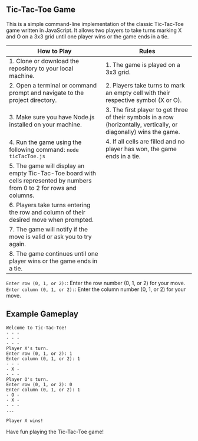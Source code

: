 ## Tic-Tac-Toe Game
This is a simple command-line implementation of the classic Tic-Tac-Toe game written in JavaScript. It allows two players to take turns marking X and O on a 3x3 grid until one player wins or the game ends in a tie.

| How to Play | Rules |
|----------|----------|
|1. Clone or download the repository to your local machine.|1. The game is played on a 3x3 grid.|
|2. Open a terminal or command prompt and navigate to the project directory.|2. Players take turns to mark an empty cell with their respective symbol (X or O).|
|3. Make sure you have Node.js installed on your machine.|3. The first player to get three of their symbols in a row (horizontally, vertically, or diagonally) wins the game.|
|4. Run the game using the following command: ```node ticTacToe.js```|4. If all cells are filled and no player has won, the game ends in a tie.|
|5. The game will display an empty Tic-Tac-Toe board with cells represented by numbers from 0 to 2 for rows and columns.|        
|6. Players take turns entering the row and column of their desired move when prompted.|
|7. The game will notify if the move is valid or ask you to try again.|
|8. The game continues until one player wins or the game ends in a tie.|


 `Enter row (0, 1, or 2):`: Enter the row number (0, 1, or 2) for your move.  
 `Enter column (0, 1, or 2):`: Enter the column number (0, 1, or 2) for your move.

## Example Gameplay

```node
Welcome to Tic-Tac-Toe!
- - -
- - -
- - -
Player X's turn.
Enter row (0, 1, or 2): 1
Enter column (0, 1, or 2): 1
- - -
- X -
- - -
Player O's turn.
Enter row (0, 1, or 2): 0
Enter column (0, 1, or 2): 1
- O -
- X -
- - -
...

Player X wins!
```

Have fun playing the Tic-Tac-Toe game!

